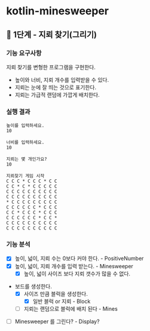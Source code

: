 # kotlin-minesweeper

## 🚀 1단계 - 지뢰 찾기(그리기)

### 기능 요구사항
지뢰 찾기를 변형한 프로그램을 구현한다.
- 높이와 너비, 지뢰 개수를 입력받을 수 있다.
- 지뢰는 눈에 잘 띄는 것으로 표기한다.
- 지뢰는 가급적 랜덤에 가깝게 배치한다.

### 실행 결과
```text
높이를 입력하세요.
10

너비를 입력하세요.
10

지뢰는 몇 개인가요?
10

지뢰찾기 게임 시작
C C C * C C C * C C
C C * C * C C C C C
C C C C C C C C C C
C C C C C C C C C C
* C C C C C C C C C
C C C C C C * C C C
C C * C C C * C C C
C C C C C C * C C *
C C C C C C C C C C
C C C C C C C C C C
```

### 기능 분석
- [x] 높이, 넓이, 지뢰 수는 0보다 커야 한다. - PositiveNumber
- [x] 높이, 넓이, 지뢰 개수를 입력 받는다. - Minesweeper
  - [x] 높이, 넓이 사이즈 보다 지뢰 갯수가 많을 수 없다.
- 보드를 생성한다.
  - [x] 사이즈 만큼 블럭을 생성한다.
    - [x] 일반 블럭 or 지뢰 - Block
  - [ ] 지뢰는 랜덤으로 블럭에 배치 된다 - Mines
- [ ] Minesweeper 를 그린다? - Display?
